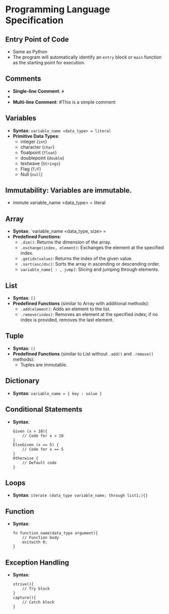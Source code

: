 # Programming Language Specification

## Entry Point of Code

- Same as Python
- The program will automatically identify an `entry` block or `main` function as the starting point for execution.

## Comments

- **Single-line Comment**: `#`
- 
- **Multi-line Comment**:
  #This is a simple comment

## Variables

- **Syntax**: `variable_name <data_type> = literal`
- **Primitive Data Types**:
  - integer (`int`)
  - character (`char`)
  - floatpoint (`float`)
  - doublepoint (`double`)
  - textwave (`Strings`)
  - Flag (`T/F`)
  - Null (`null`)

## **Immutability**: Variables are immutable.

- immute variable_name <data_type> = literal

## Array

- **Syntax**: `variable_name <data_type, size> =
- **Predefined Functions**:
  - `.dim()`: Returns the dimension of the array.
  - `.exchange(index, element)`: Exchanges the element at the specified index.
  - `.getidx(value)`: Returns the index of the given value.
  - `.sort(asc/dsc)`: Sorts the array in ascending or descending order.
  - `variable_name[ : , jump]`: Slicing and jumping through elements.

## List

- **Syntax**: `[]`
- **Predefined Functions** (similar to Array with additional methods):
  - `.add(element)`: Adds an element to the list.
  - `.remove(index)`: Removes an element at the specified index; if no index is provided, removes the last element.

## Tuple

- **Syntax**: `()`
- **Predefined Functions** (similar to List without `.add()` and `.remove()` methods):
  - Tuples are immutable.

## Dictionary

- **Syntax**: `variable_name = { key : value }`

## Conditional Statements

- **Syntax**:
  ```plaintext
  Given (x > 10){
      // Code for x > 10
  }
  ElseGiven (x == 5) {
      // Code for x == 5
  }
  Otherwise {
      // Default code
  }
  ```

## Loops

- **Syntax**: `iterate (data_type variable_name; through list1;){}`

## Function

- **Syntax**:
  ```plaintext
  fn function_name(data_type argument){
      // Function body
      exitwith 0;
  }
  ```

## Exception Handling

- **Syntax**:
  ```plaintext
  strive(){
      // Try block
  }
  capture(){
      // Catch block
  }
  ```
